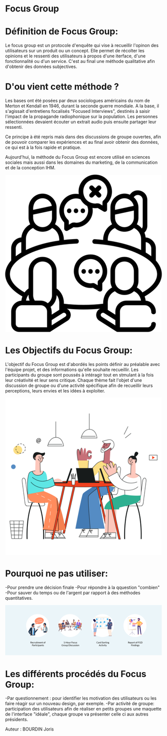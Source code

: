 # Focus Group

# Définition de Focus Group:

Le focus group est un protocole d'enquête qui vise à recueillir l'opinon des utilisateurs sur un produit ou un concept.
Elle permet de récolter les opinions et le ressenti des utilisateurs à propos d'une iterface, d'une fonctionnalité ou d'un service.
C'est au final une méthode qualitative afin d'obtenir des données subjectives.

# D'ou vient cette méthode ?

Les bases ont été posées par deux sociologues américains du nom de Merton et Kendall en 1946, durant la seconde guerre mondiale.
A la base, il s'agissait d'entretiens focalisés "Focused Interviews", destinés à saisir l'impact de la propagande radiophonique sur la population.
Les personnes sélectionnées devaient écouter un extrait audio puis ensuite partager leur ressenti.

Ce principe à été repris mais dans des discussions de groupe ouvertes, afin de pouvoir comparer les expériences et au final avoir obtenir des données,
ce qui est à la fois rapide et pratique.

Aujourd'hui, la méthode du Focus Group est encore utilisé en sciences sociales mais aussi dans les domaines du marketing, de la communication et de la conception IHM.

![meeting.png](assets/focus_group/meeting.png "Image meeting")
# Les Objectifs du Focus Group:

L'objectif du Focus Group est d'abordés les points définir au préalable avec l'équipe projet, et des informations qu'elle souhaite recueillir.
Les participants du groupe sont poussés à intéragir tout en stmulant à la fois leur créativité et leur sens critique.
Chaque thème fait l'objet d'une discussion de groupe ou d'une activité spécifique afin de recueillir leurs perceptions, leurs envies et les idées à exploiter.

![group.png](assets/focus_group/group.png "Image Group")

# Pourquoi ne pas utiliser:
-Pour prendre une décision finale
-Pour répondre à la qquestion "combien"
-Pour sauver du temps ou de l'argent par rapport à des méthodes quantitatives.

![fg.png](assets/focus_group/fg.png "Image Regroupement des idées")

# Les différents procédés du Focus Group:

-Par questionnement : pour identifier les motivation des utilisateurs ou les faire réagir sur un nouveau design, par exemple.
-Par activité de groupe: participation des utilisateurs afin de réaliser en petits groupes une maquette de l'interface "idéale", chaque groupe va présenter celle ci
aux autres présidents.



Auteur : BOURDIN Joris